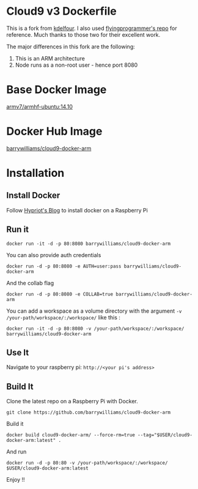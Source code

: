 Cloud9 v3 Dockerfile
=============

This is a fork from [kdelfour](https://github.com/kdelfour/cloud9-docker). I also used [flyingprogrammer's repo](https://github.com/flyinprogrammer/cloud9-with-carina) for reference.  Much thanks to those two for their excellent work.

The major differences in this fork are the following:
  1. This is an ARM architecture
  1. Node runs as a non-root user - hence port 8080

# Base Docker Image
[armv7/armhf-ubuntu:14.10](https://hub.docker.com/r/armv7/armhf-ubuntu/)

# Docker Hub Image
[barrywilliams/cloud9-docker-arm](https://hub.docker.com/r/barrywilliams/cloud9-docker-arm/)

# Installation

## Install Docker
Follow [Hypriot's Blog]() to install docker on a Raspberry Pi

## Run it

```
docker run -it -d -p 80:8080 barrywilliams/cloud9-docker-arm
```    
You can also provide auth credentials
```    
docker run -d -p 80:8080 -e AUTH=user:pass barrywilliams/cloud9-docker-arm
``` 
And the collab flag
```    
docker run -d -p 80:8080 -e COLLAB=true barrywilliams/cloud9-docker-arm
```

You can add a workspace as a volume directory with the argument `-v /your-path/workspace/:/workspace/` like this :
```
docker run -it -d -p 80:8080 -v /your-path/workspace/:/workspace/ barrywilliams/cloud9-docker-arm
``` 
## Use It

Navigate to your raspberry pi: `http://<your pi's address>`

## Build It

Clone the latest repo on a Raspberry Pi with Docker.
```
git clone https://github.com/barrywilliams/cloud9-docker-arm
```

Build it
```
docker build cloud9-docker-arm/ --force-rm=true --tag="$USER/cloud9-docker-arm:latest" .
```   
And run
```
docker run -d -p 80:80 -v /your-path/workspace/:/workspace/ $USER/cloud9-docker-arm:latest
``` 
Enjoy !!    
